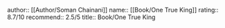 author:: [[Author/Soman Chainani]]
name:: [[Book/One True King]]
rating:: 8.7/10
recommend:: 2.5/5
title:: Book/One True King
